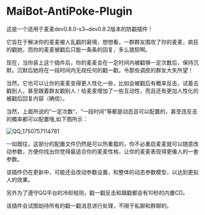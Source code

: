# MaiBot-AntiPoke-Plugin

这是一个适用于麦麦dev0.8.0-s3~dev0.8.2版本的防戳插件！

它旨在于解决你的麦麦被人乱戳的窘境，想想看，一群群友围攻了你的麦麦，疯狂的戳她，而你的麦麦被戳后只能一条条的回复，多么狼狈啊。

现在，当你装上这个插件后，你的麦麦会在一定时间内被戳够一定次数后，保持沉默。沉默后她将在一段时间内无视任何的戳一戳，令那些调皮的群友大失所望！

当然，它也可以让你的麦麦变得更人性化一些，比如会被戳后有概率反击，试着去戳别人，甚至跟着群友戳别人！给麦麦增加了一些互动性，而且还有更加人性化的被戳后回复内容（确信）。

当然，上面所说的“一定次数”，“一段时间”等都是动态且可以配置的，甚至连反击的概率都可以配置哦,如下图所示：

![QQ_1750757114781](https://github.com/user-attachments/assets/c252566d-b92e-4e3e-a071-817a3bcf4128)

一如既往，这部分的配置文件仍然是可以热重载的，你不必重启麦麦就可以随意改动参数，方便你找出你觉得最适合你的麦麦性格，让你的麦麦表现得更像人的一套参数。

该插件仍在更新中，可能还会改动参数设置，和整体的动态参数模型，以达到更拟人的效果。

另外为了遵守QQ平台的冷却规则，戳一戳反击和跟戳都会有10秒的内置CD。

该插件会试图劫持所有的戳一戳消息进行处理，不限于私聊和群聊的。
